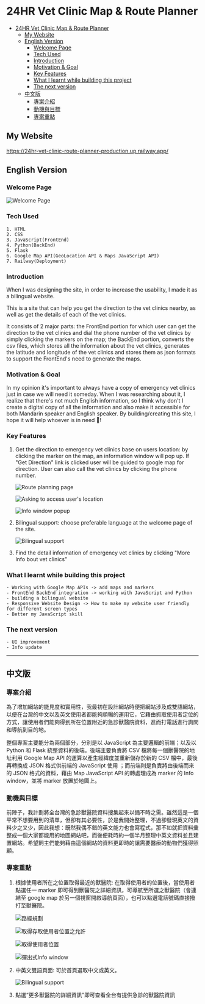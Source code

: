 # 24HR Vet Clinic Map & Route Planner

- [24HR Vet Clinic Map \& Route Planner](#24hr-vet-clinic-map--route-planner)
  - [My Website](#my-website)
  - [English Version](#english-version)
    - [Welcome Page](#welcome-page)
    - [Tech Used](#tech-used)
    - [Introduction](#introduction)
    - [Motivation \& Goal](#motivation--goal)
    - [Key Features](#key-features)
    - [What I learnt while building this project](#what-i-learnt-while-building-this-project)
    - [The next version](#the-next-version)
  - [中文版](#中文版)
    - [專案介紹](#專案介紹)
    - [動機與目標](#動機與目標)
    - [專案重點](#專案重點)

## My Website

<https://24hr-vet-clinic-route-planner-production.up.railway.app/>

## English Version

### Welcome Page

![Welcome Page](pics/WelcomePage.png "Welcome Page")

### Tech Used

    1. HTML
    2. CSS
    3. JavaScript(FrontEnd)
    4. Python(BackEnd)
    5. Flask
    6. Google Map API(GeoLocation API & Maps JavaScript API)
    7. Railway(Deployment)

### Introduction

When I was designing the site, in order to increase the usability, I made it as a bilingual website.

This is a site that can help you get the direction to the vet clinics nearby, as well as get the details of each of the vet clinics.

It consists of 2 major parts: the FrontEnd portion for which user can get the direction to the vet clinics and dial the phone number of the vet clinics by simply clicking the markers on the map; the BackEnd portion, converts the csv files, which stores all the information about the vet clinics, generates the latitude and longitude of the vet clinics and stores them as json formats to support the FrontEnd's need to generate the maps.

### Motivation & Goal

In my opinion it's important to always have a copy of emergency vet clinics just in case we will need it someday. When I was researching about it, I realize that there's not much English information, so I think why don't I create a digital copy of all the information and also make it accessible for both Mandarin speaker and English speaker. By building/creating this site, I hope it will help whoever is in need 🙂!

### Key Features

1. Get the direction to emergency vet clinics base on users location: by clicking the marker on the map, an information window will pop up. If "Get Direction" link is clicked user will be guided to google map for direction. User can also call the vet clinics by clicking the phone number.

   ![Route planning page](pics/Route_planning.png "Route planning page")

   ![Asking to access user's location](pics/Asking_for_location.png "Asking to access user's location")

   ![Info window popup](pics/Vet_clinic_detail.jpg "info window popup")

2. Bilingual support: choose preferable language at the welcome page of the site.

   ![Bilingual support](pics/Bilingual_support.jpg "Bilingual support")

3. Find the detail information of emergency vet clinics by clicking "More Info bout vet clinics"

### What I learnt while building this project

    - Working with Google Map APIs -> add maps and markers
    - FrontEnd BackEnd integration -> working with JavaScript and Python
    - building a bilingual website
    - Responsive Website Design -> How to make my website user friendly for different screen types
    - Better my JavaScript skill

### The next version

    - UI improvement
    - Info update

---

## 中文版

### 專案介紹

為了增加網站的能見度和實用性，我最初在設計網站時便把網站涉及成雙語網站，以便在台灣的中文以及英文使用者都能夠順暢的運用它，它藉由抓取使用者定位的方式，讓使用者們能夠得到所在位置附近的急診獸醫院資料，進而打電話進行詢問和導航到目的地。

整個專案主要能分為兩個部分，分別是以 JavaScript 為主要邏輯的前端；以及以 Python 和 Flask 統整資料的後端。後端主要負責將 CSV 檔將每一個獸醫院的地址利用 Google Map API 的運算以產生經緯度並重新儲存於新的 CSV 檔中，最後再轉換成 JSON 格式供前端的 JavaScript 使用
；而前端則是負責將由後端而來的 JSON 格式的資料，藉由 Map JavaScript API 的轉處理成為 marker 的 Info window，並將 marker 放置於地圖上。

### 動機與目標

前陣子，我計劃將全台灣的急診獸醫院資料搜集起來以備不時之需。雖然這是一個平常不想要用到的清單，但卻有其必要性，於是我開始整理，不過卻發現英文的資料少之又少，因此我想：既然我偶不錯的英文能力也會寫程式，那不如就把資料彙整成一個大家都能用的地圖網站吧，而後便耗時約一個半月整理中英文資料並且建置網站。希望飼主們能夠藉由這個網站的資料更即時的讓需要醫療的動物們獲得照顧。

### 專案重點

1. 根據使用者所在之位置取得最近的獸醫院: 在取得使用者的位置後，當使用者點選任一 marker 即可得到獸醫院之詳細資訊，可導航至所選之獸醫院（會連結至 google map 於另一個視窗開啟導航頁面），也可以點選電話號碼直接撥打至獸醫院。

   ![路經規劃](pics/定位.png "路經規劃")

   ![取得存取使用者位置之允許](pics/抓取定位.png "取得存取使用者位置之允許")

   ![取得使用者位置](pics/說明.png "取得使用者位置")

   ![彈出式Info window](pics/中文_infoWindow.png "彈出式info window")

2. 中英文雙語頁面: 可於首頁選取中文或英文。

   ![Bilingual support](pics/Bilingual_support.jpg "Bilingual support")

3. 點選“更多獸醫院的詳細資訊”即可查看全台有提供急診的獸醫院資訊
